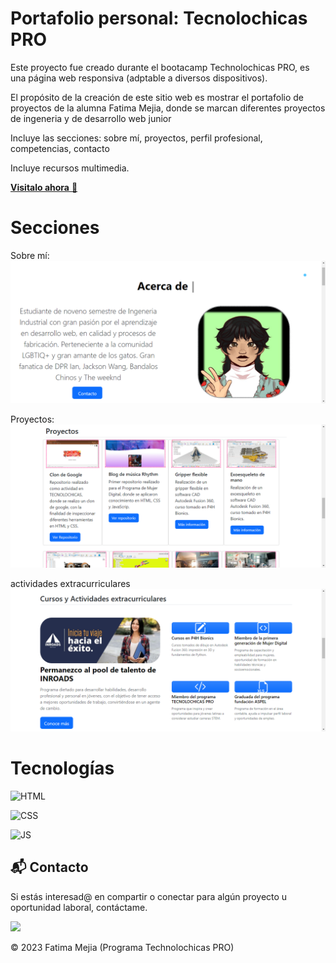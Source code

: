 # Portafolio personal: Tecnolochicas PRO

Este proyecto fue creado durante el bootacamp Technolochicas PRO, es una página web responsiva (adptable a diversos dispositivos).

El propósito de la creación de este sitio web es mostrar el portafolio de proyectos de la alumna Fatima Mejia, donde se marcan diferentes proyectos de ingeneria y de desarrollo web junior  

Incluye las secciones: sobre mí, proyectos, perfil profesional, competencias, contacto

Incluye recursos multimedia.

<a href="" target="_blank">**Visitalo ahora** 🚀</a>

# Secciones 

Sobre mí:
![Alt text](image-1.png)

Proyectos: 
![Alt text](image-2.png)

actividades extracurriculares 
![Alt text](image-3.png)

# Tecnologías

![HTML](https://img.shields.io/badge/html5%20-%23E34F26.svg?&style=for-the-badge&logo=html5&logoColor=white)

![CSS](https://img.shields.io/badge/css3%20-%231572B6.svg?&style=for-the-badge&logo=css3&logoColor=white)

![JS](https://img.shields.io/badge/javascript%20-%23323330.svg?&style=for-the-badge&logo=javascript&logoColor=%23F7DF1E)

## 📬 Contacto

Si estás interesad@ en compartir o conectar para algún proyecto u oportunidad laboral, contáctame.

<a href="www.linkedin.com/in/fatima-mejia-garcia-2bb21b294"><img src="https://www.felberpr.com/wp-content/uploads/linkedin-logo.png" width="30"></img></a>

© 2023 Fatima Mejia (Programa Technolochicas PRO)